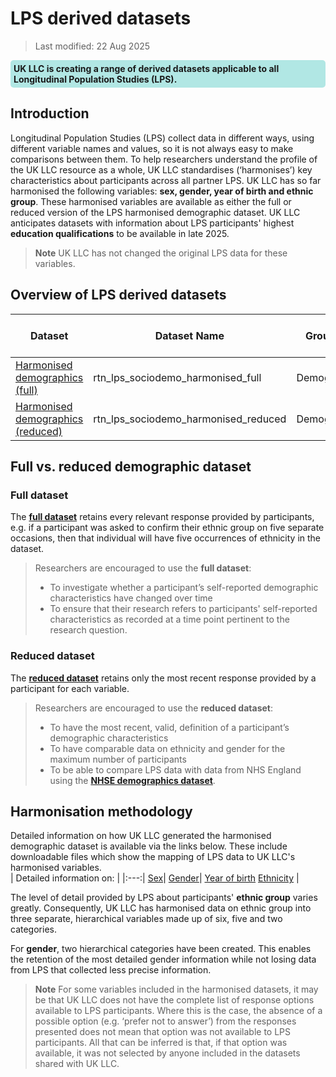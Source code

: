 # LPS derived datasets
>Last modified: 22 Aug 2025
<div style="background-color: rgba(0, 178, 169, 0.3); padding: 5px; border-radius: 5px;"><strong>UK LLC is creating a range of derived datasets applicable to all Longitudinal Population Studies (LPS).</strong></div>  

## Introduction  
Longitudinal Population Studies (LPS) collect data in different ways, using different variable names and values, so it is not always easy to make comparisons between them. To help researchers understand the profile of the UK LLC resource as a whole, UK LLC standardises (‘harmonises’) key characteristics about participants across all partner LPS. UK LLC has so far harmonised the following variables: **sex, gender, year of birth and ethnic group**. These harmonised variables are available as either the full or reduced version of the LPS harmonised demographic dataset. UK LLC anticipates datasets with information about LPS participants' highest **education qualifications** to be available in late 2025.
 
 
>**Note** UK LLC has not changed the original LPS data for these variables.  


## Overview of LPS derived datasets

Dataset | Dataset Name |Grouping| Data Available in TRE | Data Owner |
|---|---|---|---|---|
| [Harmonised demographics (full)](../LPS_derived/demo_harmonised_full.md) | rtn_lps_sociodemo_harmonised_full|Demographic |1990 - 2023 | UK LLC |
| [Harmonised demographics (reduced)](../LPS_derived/demo_harmonised_reduced.md) | rtn_lps_sociodemo_harmonised_reduced|Demographic |1990 - 2023 | UK LLC |

## Full vs. reduced demographic dataset
### Full dataset   
The [**full dataset**](../Datasets/LPS_derived/demo_harmonised_full.md) retains every relevant response provided by participants, e.g. if a participant was asked to confirm their ethnic group on five separate occasions, then that individual will have five occurrences of ethnicity in the dataset.  
>Researchers are encouraged to use the **full dataset**:  
>* To investigate whether a participant’s self-reported demographic characteristics have changed over time  
>* To ensure that their research refers to participants' self-reported characteristics as recorded at a time point pertinent to the research question.  

### Reduced dataset  
The [**reduced dataset**](../Datasets/LPS_derived/demo_harmonised_reduced.md) retains only the most recent response provided by a participant for each variable.  


>Researchers are encouraged to use the **reduced dataset**:  
>* To have the most recent, valid, definition of a participant’s demographic characteristics 
>* To have comparable data on ethnicity and gender for the maximum number of participants
>* To be able to compare LPS data with data from NHS England using the [**NHSE demographics dataset**](../Linked_derived/nhse_patient_demo_mortality.md).  

## Harmonisation methodology
Detailed information on how UK LLC generated the harmonised demographic dataset is available via the links below. These include downloadable files which show the mapping of LPS data to UK LLC's harmonised variables.  
| Detailed information on: |
|:---:|
[Sex](../../README/sex_info.md)| 
[Gender](../../README/gender_info.md)| 
[Year of birth](../../README/yob_info.md) 
[Ethnicity](../../README/ethnicity_info.md) |
<br>  

The level of detail provided by LPS about participants' **ethnic group** varies greatly. Consequently, UK LLC has harmonised data on ethnic group into three separate, hierarchical variables made up of six, five and two categories.

For **gender**, two hierarchical categories have been created. This enables the retention of the most detailed gender information while not losing data from LPS that collected less precise information. 
  
>**Note** For some variables included in the harmonised datasets, it may be that UK LLC does not have the complete list of response options available to LPS participants. Where this is the case, the absence of a possible option (e.g. ‘prefer not to answer’) from the responses presented does not mean that option was not available to LPS participants. All that can be inferred is that, if that option was available, it was not selected by anyone included in the datasets shared with UK LLC.
